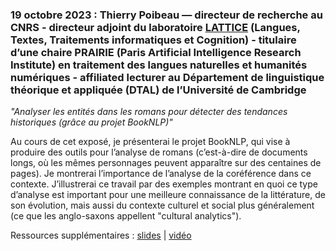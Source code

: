 ### 19 octobre 2023 : Thierry Poibeau — directeur de recherche au CNRS - directeur adjoint du laboratoire [LATTICE](https://www.lattice.cnrs.fr/membres/direction/thierry-poibeau/) (Langues, Textes, Traitements informatiques et Cognition) - titulaire d’une chaire PRAIRIE (Paris Artificial Intelligence Research Institute) en traitement des langues naturelles et humanités numériques - affiliated lecturer au Département de linguistique théorique et appliquée (DTAL) de l’Université de Cambridge
*"Analyser les entités dans les romans pour détecter des tendances historiques (grâce au projet BookNLP)"*

Au cours de cet exposé, je présenterai le projet BookNLP, qui vise à produire des outils pour l’analyse de romans (c’est-à-dire de documents longs, où les mêmes personnages peuvent apparaître sur des centaines de pages). Je montrerai l’importance de l’analyse de la coréférence dans ce contexte. J’illustrerai ce travail par des exemples montrant en quoi ce type d’analyse est important pour une meilleure connaissance de la littérature, de son évolution, mais aussi du contexte culturel et social plus généralement (ce que les anglo-saxons appellent "cultural analytics"). 

Ressources supplémentaires : [slides](./ressources/20231019-T-Poibeau-slides-bookNLP-Sorbonne.pdf) | [vidéo](https://filesender.renater.fr/?s=download&token=2901d544-1c37-4a8c-b9c9-3a33c9161603)